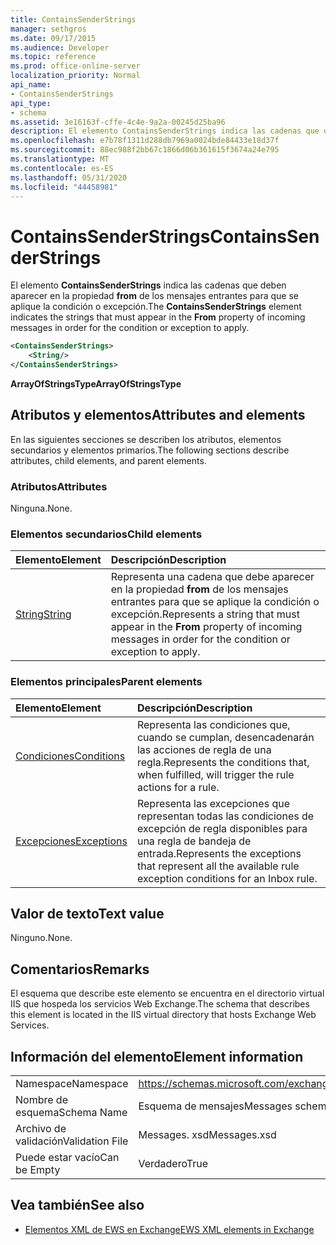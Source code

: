 ```yaml
---
title: ContainsSenderStrings
manager: sethgros
ms.date: 09/17/2015
ms.audience: Developer
ms.topic: reference
ms.prod: office-online-server
localization_priority: Normal
api_name:
- ContainsSenderStrings
api_type:
- schema
ms.assetid: 3e16163f-cffe-4c4e-9a2a-00245d25ba96
description: El elemento ContainsSenderStrings indica las cadenas que deben aparecer en la propiedad From de los mensajes entrantes para que se aplique la condición o excepción.
ms.openlocfilehash: e7b78f1311d288db7969a0024bde84433e18d37f
ms.sourcegitcommit: 88ec988f2bb67c1866d06b361615f3674a24e795
ms.translationtype: MT
ms.contentlocale: es-ES
ms.lasthandoff: 05/31/2020
ms.locfileid: "44458981"
---
```

# <a name="containssenderstrings"></a><span data-ttu-id="6d8bc-103">ContainsSenderStrings</span><span class="sxs-lookup"><span data-stu-id="6d8bc-103">ContainsSenderStrings</span></span>

<span data-ttu-id="6d8bc-104">El elemento **ContainsSenderStrings** indica las cadenas que deben aparecer en la propiedad **from** de los mensajes entrantes para que se aplique la condición o excepción.</span><span class="sxs-lookup"><span data-stu-id="6d8bc-104">The **ContainsSenderStrings** element indicates the strings that must appear in the **From** property of incoming messages in order for the condition or exception to apply.</span></span> 
  
```XML
<ContainsSenderStrings>
    <String/>
</ContainsSenderStrings>
```

 <span data-ttu-id="6d8bc-105">**ArrayOfStringsType**</span><span class="sxs-lookup"><span data-stu-id="6d8bc-105">**ArrayOfStringsType**</span></span>
## <a name="attributes-and-elements"></a><span data-ttu-id="6d8bc-106">Atributos y elementos</span><span class="sxs-lookup"><span data-stu-id="6d8bc-106">Attributes and elements</span></span>

<span data-ttu-id="6d8bc-107">En las siguientes secciones se describen los atributos, elementos secundarios y elementos primarios.</span><span class="sxs-lookup"><span data-stu-id="6d8bc-107">The following sections describe attributes, child elements, and parent elements.</span></span>
  
### <a name="attributes"></a><span data-ttu-id="6d8bc-108">Atributos</span><span class="sxs-lookup"><span data-stu-id="6d8bc-108">Attributes</span></span>

<span data-ttu-id="6d8bc-109">Ninguna.</span><span class="sxs-lookup"><span data-stu-id="6d8bc-109">None.</span></span>
  
### <a name="child-elements"></a><span data-ttu-id="6d8bc-110">Elementos secundarios</span><span class="sxs-lookup"><span data-stu-id="6d8bc-110">Child elements</span></span>

|<span data-ttu-id="6d8bc-111">**Elemento**</span><span class="sxs-lookup"><span data-stu-id="6d8bc-111">**Element**</span></span>|<span data-ttu-id="6d8bc-112">**Descripción**</span><span class="sxs-lookup"><span data-stu-id="6d8bc-112">**Description**</span></span>|
|:-----|:-----|
|[<span data-ttu-id="6d8bc-113">String</span><span class="sxs-lookup"><span data-stu-id="6d8bc-113">String</span></span>](string.md) <br/> |<span data-ttu-id="6d8bc-114">Representa una cadena que debe aparecer en la propiedad **from** de los mensajes entrantes para que se aplique la condición o excepción.</span><span class="sxs-lookup"><span data-stu-id="6d8bc-114">Represents a string that must appear in the **From** property of incoming messages in order for the condition or exception to apply.</span></span>  <br/> |
   
### <a name="parent-elements"></a><span data-ttu-id="6d8bc-115">Elementos principales</span><span class="sxs-lookup"><span data-stu-id="6d8bc-115">Parent elements</span></span>

|<span data-ttu-id="6d8bc-116">**Elemento**</span><span class="sxs-lookup"><span data-stu-id="6d8bc-116">**Element**</span></span>|<span data-ttu-id="6d8bc-117">**Descripción**</span><span class="sxs-lookup"><span data-stu-id="6d8bc-117">**Description**</span></span>|
|:-----|:-----|
|[<span data-ttu-id="6d8bc-118">Condiciones</span><span class="sxs-lookup"><span data-stu-id="6d8bc-118">Conditions</span></span>](conditions.md) <br/> |<span data-ttu-id="6d8bc-119">Representa las condiciones que, cuando se cumplan, desencadenarán las acciones de regla de una regla.</span><span class="sxs-lookup"><span data-stu-id="6d8bc-119">Represents the conditions that, when fulfilled, will trigger the rule actions for a rule.</span></span>  <br/> |
|[<span data-ttu-id="6d8bc-120">Excepciones</span><span class="sxs-lookup"><span data-stu-id="6d8bc-120">Exceptions</span></span>](exceptions.md) <br/> |<span data-ttu-id="6d8bc-121">Representa las excepciones que representan todas las condiciones de excepción de regla disponibles para una regla de bandeja de entrada.</span><span class="sxs-lookup"><span data-stu-id="6d8bc-121">Represents the exceptions that represent all the available rule exception conditions for an Inbox rule.</span></span>  <br/> |
   
## <a name="text-value"></a><span data-ttu-id="6d8bc-122">Valor de texto</span><span class="sxs-lookup"><span data-stu-id="6d8bc-122">Text value</span></span>

<span data-ttu-id="6d8bc-123">Ninguno.</span><span class="sxs-lookup"><span data-stu-id="6d8bc-123">None.</span></span>
  
## <a name="remarks"></a><span data-ttu-id="6d8bc-124">Comentarios</span><span class="sxs-lookup"><span data-stu-id="6d8bc-124">Remarks</span></span>

<span data-ttu-id="6d8bc-125">El esquema que describe este elemento se encuentra en el directorio virtual IIS que hospeda los servicios Web Exchange.</span><span class="sxs-lookup"><span data-stu-id="6d8bc-125">The schema that describes this element is located in the IIS virtual directory that hosts Exchange Web Services.</span></span>
  
## <a name="element-information"></a><span data-ttu-id="6d8bc-126">Información del elemento</span><span class="sxs-lookup"><span data-stu-id="6d8bc-126">Element information</span></span>

|||
|:-----|:-----|
|<span data-ttu-id="6d8bc-127">Namespace</span><span class="sxs-lookup"><span data-stu-id="6d8bc-127">Namespace</span></span>  <br/> |https://schemas.microsoft.com/exchange/services/2006/messages  <br/> |
|<span data-ttu-id="6d8bc-128">Nombre de esquema</span><span class="sxs-lookup"><span data-stu-id="6d8bc-128">Schema Name</span></span>  <br/> |<span data-ttu-id="6d8bc-129">Esquema de mensajes</span><span class="sxs-lookup"><span data-stu-id="6d8bc-129">Messages schema</span></span>  <br/> |
|<span data-ttu-id="6d8bc-130">Archivo de validación</span><span class="sxs-lookup"><span data-stu-id="6d8bc-130">Validation File</span></span>  <br/> |<span data-ttu-id="6d8bc-131">Messages. xsd</span><span class="sxs-lookup"><span data-stu-id="6d8bc-131">Messages.xsd</span></span>  <br/> |
|<span data-ttu-id="6d8bc-132">Puede estar vacío</span><span class="sxs-lookup"><span data-stu-id="6d8bc-132">Can be Empty</span></span>  <br/> |<span data-ttu-id="6d8bc-133">Verdadero</span><span class="sxs-lookup"><span data-stu-id="6d8bc-133">True</span></span>  <br/> |
   
## <a name="see-also"></a><span data-ttu-id="6d8bc-134">Vea también</span><span class="sxs-lookup"><span data-stu-id="6d8bc-134">See also</span></span>



- [<span data-ttu-id="6d8bc-135">Elementos XML de EWS en Exchange</span><span class="sxs-lookup"><span data-stu-id="6d8bc-135">EWS XML elements in Exchange</span></span>](ews-xml-elements-in-exchange.md)

